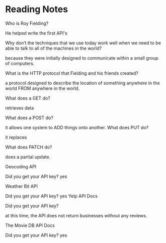 # Reading Notes
Who is Roy Fielding?

He helped write the first API's

Why don’t the techniques that we use today work well when we need to be able to talk to all of the machines in the world?

because they were initially designed to communicate within a small group of computers.

What is the HTTP protocol that Fielding and his friends created?

a protocol designed to describe the location of something anywhere in the world FROM anywhere in the world.

What does a GET do?

retrieves data

What does a POST do?

it allows one system to ADD things onto another.
What does PUT do?

it replaces 

What does PATCH do?

does a partial update.


Geocoding API

Did you get your API key? yes

Weather Bit API

Did you get your API key? yes
Yelp API Docs

Did you get your API key?

at this time, the API does not return businesses without any reviews.

The Movie DB API Docs

Did you get your API key? yes
